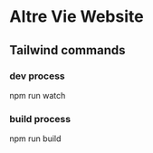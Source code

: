 # Altre Vie Website

## Tailwind commands

### dev process

npm run watch

### build process

npm run build
